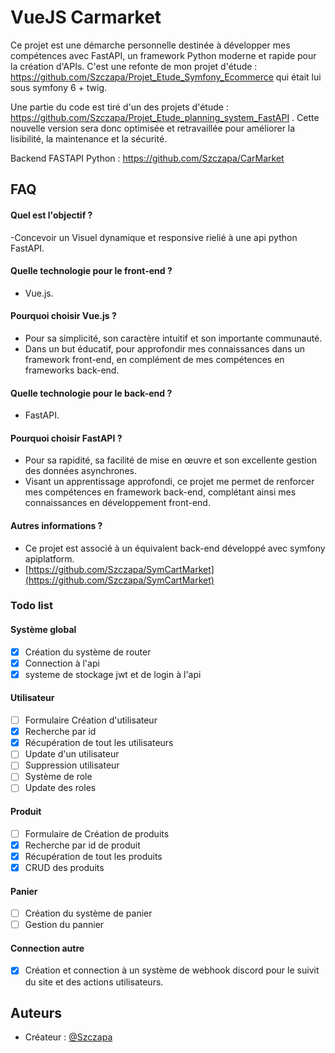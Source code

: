 # VueJS Carmarket

Ce projet est une démarche personnelle destinée à développer mes compétences avec FastAPI, un framework Python moderne
et rapide pour la création d'APIs.
C'est une refonte de mon projet d'étude : https://github.com/Szczapa/Projet_Etude_Symfony_Ecommerce qui était lui sous
symfony 6 + twig.

Une partie du code est tiré d'un des projets d'étude : https://github.com/Szczapa/Projet_Etude_planning_system_FastAPI .
Cette nouvelle version sera donc optimisée et retravaillée pour améliorer la lisibilité, la maintenance et la sécurité.

Backend FASTAPI Python : https://github.com/Szczapa/CarMarket
## FAQ

#### Quel est l'objectif ?

-Concevoir un Visuel dynamique et responsive rielié à une api python FastAPI.

#### Quelle technologie pour le front-end ?

- Vue.js.

#### Pourquoi choisir Vue.js ?

- Pour sa simplicité, son caractère intuitif et son importante communauté.
- Dans un but éducatif, pour approfondir mes connaissances dans un framework front-end, en complément de mes compétences
  en frameworks back-end.


#### Quelle technologie pour le back-end ?

- FastAPI.

#### Pourquoi choisir FastAPI ?

- Pour sa rapidité, sa facilité de mise en œuvre et son excellente gestion des données asynchrones.
- Visant un apprentissage approfondi, ce projet me permet de renforcer mes compétences en framework back-end, complétant
  ainsi mes connaissances en développement front-end.

#### Autres informations ?

- Ce projet est associé à un équivalent back-end développé avec symfony apiplatform.
- [https://github.com/Szczapa/SymCartMarket](https://github.com/Szczapa/SymCartMarket)

### Todo list

#### Système global

- [x] Création du système de router
- [x] Connection à l'api
- [x] systeme de stockage jwt et de login à l'api

#### Utilisateur

- [ ] Formulaire Création d'utilisateur
- [x] Recherche par id
- [x] Récupération de tout les utilisateurs
- [ ] Update d'un utilisateur
- [ ] Suppression utilisateur
- [ ] Système de role
- [ ] Update des roles

#### Produit

- [ ] Formulaire de Création de produits
- [X] Recherche par id de produit
- [X] Récupération de tout les produits
- [X] CRUD des produits

#### Panier

- [ ] Création du système de panier
- [ ] Gestion du pannier

#### Connection autre

- [X] Création et connection à un système de webhook discord pour le suivit du site et des actions utilisateurs.

## Auteurs

- Créateur : [@Szczapa](https://github.com/Szczapa)
